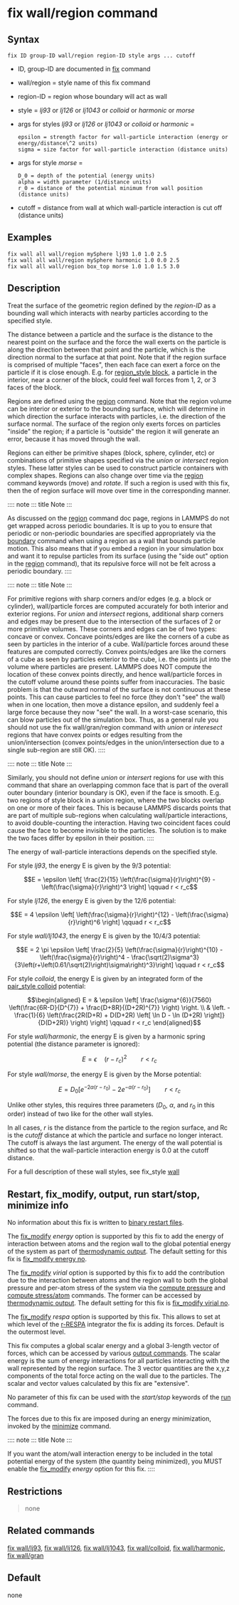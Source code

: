 # fix wall/region command

## Syntax

    fix ID group-ID wall/region region-ID style args ... cutoff

-   ID, group-ID are documented in [fix](fix) command

-   wall/region = style name of this fix command

-   region-ID = region whose boundary will act as wall

-   style = *lj93* or *lj126* or *lj1043* or *colloid* or *harmonic* or
    *morse*

-   args for styles *lj93* or *lj126* or *lj1043* or *colloid* or
    *harmonic* =

        epsilon = strength factor for wall-particle interaction (energy or energy/distance\^2 units)
        sigma = size factor for wall-particle interaction (distance units)

-   args for style *morse* =

        D_0 = depth of the potential (energy units)
        alpha = width parameter (1/distance units)
        r_0 = distance of the potential minimum from wall position (distance units)

-   cutoff = distance from wall at which wall-particle interaction is
    cut off (distance units)

## Examples

``` LAMMPS
fix wall all wall/region mySphere lj93 1.0 1.0 2.5
fix wall all wall/region mySphere harmonic 1.0 0.0 2.5
fix wall all wall/region box_top morse 1.0 1.0 1.5 3.0
```

## Description

Treat the surface of the geometric region defined by the *region-ID* as
a bounding wall which interacts with nearby particles according to the
specified style.

The distance between a particle and the surface is the distance to the
nearest point on the surface and the force the wall exerts on the
particle is along the direction between that point and the particle,
which is the direction normal to the surface at that point. Note that if
the region surface is comprised of multiple \"faces\", then each face
can exert a force on the particle if it is close enough. E.g. for
[region_style block](region), a particle in the interior, near a corner
of the block, could feel wall forces from 1, 2, or 3 faces of the block.

Regions are defined using the [region](region) command. Note that the
region volume can be interior or exterior to the bounding surface, which
will determine in which direction the surface interacts with particles,
i.e. the direction of the surface normal. The surface of the region only
exerts forces on particles \"inside\" the region; if a particle is
\"outside\" the region it will generate an error, because it has moved
through the wall.

Regions can either be primitive shapes (block, sphere, cylinder, etc) or
combinations of primitive shapes specified via the *union* or
*intersect* region styles. These latter styles can be used to construct
particle containers with complex shapes. Regions can also change over
time via the [region](region) command keywords (move) and *rotate*. If
such a region is used with this fix, then the of region surface will
move over time in the corresponding manner.

:::: note
::: title
Note
:::

As discussed on the [region](region) command doc page, regions in LAMMPS
do not get wrapped across periodic boundaries. It is up to you to ensure
that periodic or non-periodic boundaries are specified appropriately via
the [boundary](boundary) command when using a region as a wall that
bounds particle motion. This also means that if you embed a region in
your simulation box and want it to repulse particles from its surface
(using the \"side out\" option in the [region](region) command), that
its repulsive force will not be felt across a periodic boundary.
::::

:::: note
::: title
Note
:::

For primitive regions with sharp corners and/or edges (e.g. a block or
cylinder), wall/particle forces are computed accurately for both
interior and exterior regions. For *union* and *intersect* regions,
additional sharp corners and edges may be present due to the
intersection of the surfaces of 2 or more primitive volumes. These
corners and edges can be of two types: concave or convex. Concave
points/edges are like the corners of a cube as seen by particles in the
interior of a cube. Wall/particle forces around these features are
computed correctly. Convex points/edges are like the corners of a cube
as seen by particles exterior to the cube, i.e. the points jut into the
volume where particles are present. LAMMPS does NOT compute the location
of these convex points directly, and hence wall/particle forces in the
cutoff volume around these points suffer from inaccuracies. The basic
problem is that the outward normal of the surface is not continuous at
these points. This can cause particles to feel no force (they don\'t
\"see\" the wall) when in one location, then move a distance epsilon,
and suddenly feel a large force because they now \"see\" the wall. In a
worst-case scenario, this can blow particles out of the simulation box.
Thus, as a general rule you should not use the fix wall/gran/region
command with *union* or *interesect* regions that have convex points or
edges resulting from the union/intersection (convex points/edges in the
union/intersection due to a single sub-region are still OK).
::::

:::: note
::: title
Note
:::

Similarly, you should not define *union* or *intersert* regions for use
with this command that share an overlapping common face that is part of
the overall outer boundary (interior boundary is OK), even if the face
is smooth. E.g. two regions of style block in a *union* region, where
the two blocks overlap on one or more of their faces. This is because
LAMMPS discards points that are part of multiple sub-regions when
calculating wall/particle interactions, to avoid double-counting the
interaction. Having two coincident faces could cause the face to become
invisible to the particles. The solution is to make the two faces differ
by epsilon in their position.
::::

The energy of wall-particle interactions depends on the specified style.

For style *lj93*, the energy E is given by the 9/3 potential:

$$E = \epsilon \left[ \frac{2}{15} \left(\frac{\sigma}{r}\right)^{9} -
                      \left(\frac{\sigma}{r}\right)^3 \right]
                      \qquad r < r_c$$

For style *lj126*, the energy E is given by the 12/6 potential:

$$E = 4 \epsilon \left[ \left(\frac{\sigma}{r}\right)^{12} -
                      \left(\frac{\sigma}{r}\right)^6 \right]
                      \qquad r < r_c$$

For style *wall/lj1043*, the energy E is given by the 10/4/3 potential:

$$E = 2 \pi \epsilon \left[ \frac{2}{5} \left(\frac{\sigma}{r}\right)^{10} -
                      \left(\frac{\sigma}{r}\right)^4 -
                      \frac{\sqrt(2)\sigma^3}{3\left(r+\left(0.61/\sqrt(2)\right)\sigma\right)^3}\right]
                      \qquad r < r_c$$

For style *colloid*, the energy E is given by an integrated form of the
[pair_style colloid](pair_colloid) potential:

$$\begin{aligned}
E = & \epsilon \left[ \frac{\sigma^{6}}{7560}
\left(\frac{6R-D}{D^{7}} + \frac{D+8R}{(D+2R)^{7}} \right) \right. \\
 & \left. - \frac{1}{6} \left(\frac{2R(D+R) + D(D+2R)
 \left[ \ln D - \ln (D+2R) \right]}{D(D+2R)} \right) \right] \qquad r < r_c
\end{aligned}$$

For style *wall/harmonic*, the energy E is given by a harmonic spring
potential (the distance parameter is ignored):

$$E = \epsilon \quad (r - r_c)^2 \qquad r < r_c$$

For style *wall/morse*, the energy E is given by the Morse potential:

$$E = D_0 \left[ e^{- 2 \alpha (r - r_0)} - 2 e^{- \alpha (r - r_0)} \right]
    \qquad r < r_c$$

Unlike other styles, this requires three parameters ($D_0$, $\alpha$,
and $r_0$ in this order) instead of two like for the other wall styles.

In all cases, *r* is the distance from the particle to the region
surface, and Rc is the *cutoff* distance at which the particle and
surface no longer interact. The cutoff is always the last argument. The
energy of the wall potential is shifted so that the wall-particle
interaction energy is 0.0 at the cutoff distance.

For a full description of these wall styles, see fix_style
[wall](fix_wall)

## Restart, fix_modify, output, run start/stop, minimize info

No information about this fix is written to [binary restart
files](restart).

The [fix_modify](fix_modify) *energy* option is supported by this fix to
add the energy of interaction between atoms and the region wall to the
global potential energy of the system as part of [thermodynamic
output](thermo_style). The default setting for this fix is [fix_modify
energy no](fix_modify).

The [fix_modify](fix_modify) *virial* option is supported by this fix to
add the contribution due to the interaction between atoms and the region
wall to both the global pressure and per-atom stress of the system via
the [compute pressure](compute_pressure) and [compute
stress/atom](compute_stress_atom) commands. The former can be accessed
by [thermodynamic output](thermo_style). The default setting for this
fix is [fix_modify virial no](fix_modify).

The [fix_modify](fix_modify) *respa* option is supported by this fix.
This allows to set at which level of the [r-RESPA](run_style) integrator
the fix is adding its forces. Default is the outermost level.

This fix computes a global scalar energy and a global 3-length vector of
forces, which can be accessed by various [output
commands](Howto_output). The scalar energy is the sum of energy
interactions for all particles interacting with the wall represented by
the region surface. The 3 vector quantities are the x,y,z components of
the total force acting on the wall due to the particles. The scalar and
vector values calculated by this fix are \"extensive\".

No parameter of this fix can be used with the *start/stop* keywords of
the [run](run) command.

The forces due to this fix are imposed during an energy minimization,
invoked by the [minimize](minimize) command.

:::: note
::: title
Note
:::

If you want the atom/wall interaction energy to be included in the total
potential energy of the system (the quantity being minimized), you MUST
enable the [fix_modify](fix_modify) *energy* option for this fix.
::::

## Restrictions

> none

## Related commands

[fix wall/lj93](fix_wall), [fix wall/lj126](fix_wall), [fix
wall/lj1043](fix_wall), [fix wall/colloid](fix_wall), [fix
wall/harmonic](fix_wall), [fix wall/gran](fix_wall_gran)

## Default

none
